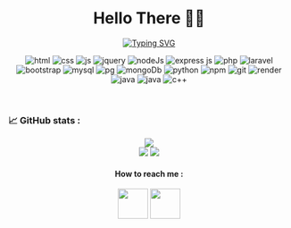 <div align="center">
<h1>Hello There 👋🏻</h1>
 
[![Typing SVG](https://readme-typing-svg.herokuapp.com?font=courier&weight=500&pause=997&color=31CD1EE4&random=false&width=435&lines=laza%40github%3A+~%24echo+%22I'm+Laza%22;laza%40github+~%24echo+%22a+back-end+dev%22;laza%40github+~%24echo+%22interested+in%22;laza%40github+~%24echo+%22web+scraping%22;laza%40github+~%24echo+%22reverse+engineering%22)](https://git.io/typing-svg)

</div>

<p align="center">
<img src="https://img.shields.io/badge/HTML5-E34F26?style=for-the-badge&logo=html5&logoColor=white" alt="html"/>
<img src="https://img.shields.io/badge/CSS3-1572B6?style=for-the-badge&logo=css3&logoColor=white" alt="css"/>
 <img src="https://img.shields.io/badge/JavaScript-323330?style=for-the-badge&logo=javascript&logoColor=F7DF1E" alt="js"/>
 <img src="https://img.shields.io/badge/jQuery-0769AD?style=for-the-badge&logo=jquery&logoColor=white" alt="jquery"/>
<img src="https://img.shields.io/badge/Nodejs-4EA94B?style=for-the-badge&logo=nodedotjs&logoColor=white" alt="nodeJs"/>
<img src="https://img.shields.io/badge/Express.js-000000?style=for-the-badge&logo=express&logoColor=white" alt="express js"/>
<img src="https://img.shields.io/badge/PHP-777BB4?style=for-the-badge&logo=php&logoColor=white" alt="php"/>
<img src="https://img.shields.io/badge/Laravel-FF2D20?style=for-the-badge&logo=laravel&logoColor=white" alt="laravel"/>
<img src="https://img.shields.io/badge/Bootstrap-563D7C?style=for-the-badge&logo=bootstrap&logoColor=white" alt="bootstrap"/>
<img src="https://img.shields.io/badge/MySQL-005C84?style=for-the-badge&logo=mysql&logoColor=white" alt="mysql"/>
<img src="https://img.shields.io/badge/PostgreSQL-316192?style=for-the-badge&logo=postgresql&logoColor=white" alt="pg"/>
<img src="https://img.shields.io/badge/MongoDB-4EA94B?style=for-the-badge&logo=mongodb&logoColor=white" alt="mongoDb"/>
<img src="https://img.shields.io/badge/python-043052?style=for-the-badge&logo=python&logoColor=white" alt="python"/>
<img src="https://img.shields.io/badge/npm-cc3534?style=for-the-badge&logo=npm&logoColor=white" alt="npm"/>
<img src="https://img.shields.io/badge/git-202b33?style=for-the-badge&logo=git&logoColor=white" alt="git"/>
<img src="https://img.shields.io/badge/render-41d1a1?style=for-the-badge&logo=render&logoColor=white" alt="render"/>
<img src="https://img.shields.io/badge/java-a3243d?style=for-the-badge&logo=java&logoColor=white" alt="java"/>
 <img src="https://img.shields.io/badge/Java-ED8B00?style=for-the-badge&logo=openjdk&logoColor=white" alt="java"/>
 <img src="https://img.shields.io/badge/-C++-blue?style=for-the-badge&logo=cplusplus" alt="c++"/>
</p>
<br>

### 📈 GitHub stats : 
<p align="center">
  <img src="http://github-readme-streak-stats.herokuapp.com?user=laza-niaina&theme=algolia&hide_border=true&date_format=M%20j%5B%2C%20Y%5D&stroke=08EDFF1E&background=020625&ring=1321FE"><br>
  <img src="https://github-readme-stats.vercel.app/api?username=laza-niaina&hide_title=true&count_private=true&show_icons=true&card_width=400&bg_color=020712&border_color=020712&text_color=A4A6AC">
  <img src="https://github-readme-stats.vercel.app/api/top-langs/?username=laza-niaina&layout=compact&bg_color=020712&border_color=020712&text_color=A4A6AC&langs_count=8">
</p>
<div align="center">
 <h4> How to reach me : </h4>
  <p align="center">
  <a style="text-decoration: none; outline: none;" href="https://web.facebook.com/lazaniaina.r">
    <img src="https://upload.wikimedia.org/wikipedia/commons/thumb/c/c3/Facebook_icon_%28black%29.svg/2048px-Facebook_icon_%28black%29.svg.png" width=54>
  </a>
  <a style="text-decoration: none; outline: none;" href="mailto:lazaniaina13@gmail.com">
    <img src="https://cdn.icon-icons.com/icons2/652/PNG/512/gmail_icon-icons.com_59877.png" width=54>
  </a>
</p>
</h2>
</table>
</div>
